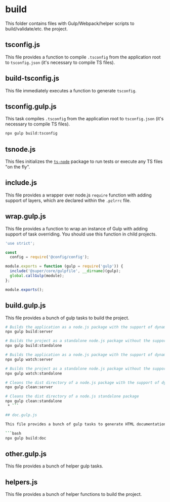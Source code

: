 # build

This folder contains files with Gulp/Webpack/helper scripts to build/validate/etc. the project.

## tsconfig.js

This file provides a function to compile `.tsconfig` from the application root to `tsconfig.json` (it's necessary to compile TS files).

## build-tsconfig.js

This file immediately executes a function to generate `tsconfig`.

## tsconfig.gulp.js

This task compiles `.tsconfig` from the application root to `tsconfig.json` (it's necessary to compile TS files).

```bash
npx gulp build:tsconfig
```

## tsnode.js

This files initializes the [`ts-node`](https://www.npmjs.com/package/ts-node) package to run tests or execute any
TS files "on the fly".

## include.js

This file provides a wrapper over node.js `require` function with adding support of layers, which are declared within the `.pzlrrc` file.

## wrap.gulp.js

This file provides a function to wrap an instance of Gulp with adding support of task overriding.
You should use this function in child projects.

```js
'use strict';

const
  config = require('@config/config');

module.exports = function (gulp = require('gulp')) {
  include('@super/core/gulpfile', __dirname)(gulp);
  global.callGulp(module);
};

module.exports();
```

## build.gulp.js

This file provides a bunch of gulp tasks to build the project.

```bash
# Builds the application as a node.js package with the support of dynamic layers
npx gulp build:server

# Builds the project as a standalone node.js package without the support of dynamic layers
npx gulp build:standalone

# Builds the application as a node.js package with the support of dynamic layers and watches for changes
npx gulp watch:server

# Builds the project as a standalone node.js package without the support of dynamic layers and watches for changes
npx gulp watch:standalone

# Cleans the dist directory of a node.js package with the support of dynamic layers
npx gulp clean:server

# Cleans the dist directory of a node.js standalone package
npx gulp clean:standalone
 * ```

## doc.gulp.js

This file provides a bunch of gulp tasks to generate HTML documentation based on the project.

```bash
npx gulp build:doc
```

## other.gulp.js

This file provides a bunch of helper gulp tasks.

## helpers.js

This file provides a bunch of helper functions to build the project.
